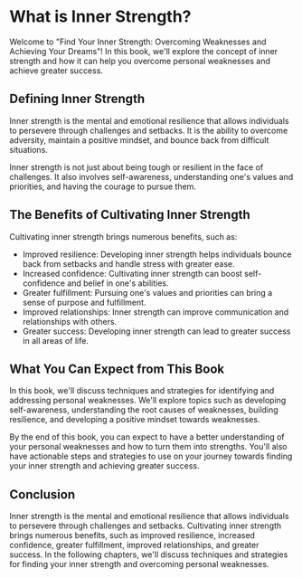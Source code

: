 What is Inner Strength?
=====================================

Welcome to "Find Your Inner Strength: Overcoming Weaknesses and Achieving Your Dreams"! In this book, we'll explore the concept of inner strength and how it can help you overcome personal weaknesses and achieve greater success.

Defining Inner Strength
-----------------------

Inner strength is the mental and emotional resilience that allows individuals to persevere through challenges and setbacks. It is the ability to overcome adversity, maintain a positive mindset, and bounce back from difficult situations.

Inner strength is not just about being tough or resilient in the face of challenges. It also involves self-awareness, understanding one's values and priorities, and having the courage to pursue them.

The Benefits of Cultivating Inner Strength
------------------------------------------

Cultivating inner strength brings numerous benefits, such as:

* Improved resilience: Developing inner strength helps individuals bounce back from setbacks and handle stress with greater ease.
* Increased confidence: Cultivating inner strength can boost self-confidence and belief in one's abilities.
* Greater fulfillment: Pursuing one's values and priorities can bring a sense of purpose and fulfillment.
* Improved relationships: Inner strength can improve communication and relationships with others.
* Greater success: Developing inner strength can lead to greater success in all areas of life.

What You Can Expect from This Book
----------------------------------

In this book, we'll discuss techniques and strategies for identifying and addressing personal weaknesses. We'll explore topics such as developing self-awareness, understanding the root causes of weaknesses, building resilience, and developing a positive mindset towards weaknesses.

By the end of this book, you can expect to have a better understanding of your personal weaknesses and how to turn them into strengths. You'll also have actionable steps and strategies to use on your journey towards finding your inner strength and achieving greater success.

Conclusion
----------

Inner strength is the mental and emotional resilience that allows individuals to persevere through challenges and setbacks. Cultivating inner strength brings numerous benefits, such as improved resilience, increased confidence, greater fulfillment, improved relationships, and greater success. In the following chapters, we'll discuss techniques and strategies for finding your inner strength and overcoming personal weaknesses.
